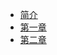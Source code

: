 <!--
 * @Author: your name
 * @Date: 2020-06-09 20:33:15
 * @LastEditTime: 2020-06-09 20:36:16
 * @LastEditors: Please set LastEditors
 * @Description: In User Settings Edit
 * @FilePath: /mydir/wd-book/SUMMARY.md
--> 
- [简介](readme.md)
- [第一章](ch01.md)
- [第二章](ch02.md)